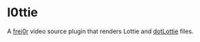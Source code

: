 # l0ttie

A [frei0r](https://dyne.org/software/frei0r/) video source plugin that renders Lottie and [dotLottie](https://dotlottie.io) files.
